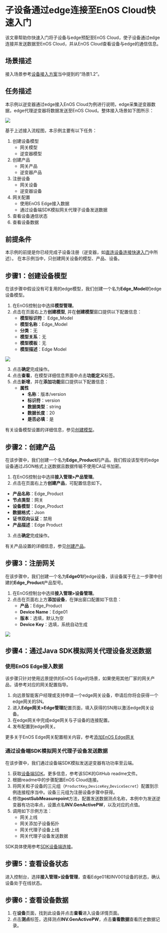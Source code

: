 # 子设备通过edge连接至EnOS Cloud快速入门

该文章帮助你快速入门将子设备与edge预配至EnOS Cloud，使子设备通过edge连接并发送数据至EnOS Cloud，并从EnOS Cloud查看设备与edge的通信信息。


## 场景描述<scenario>
接入场景参考[设备接入方案](connection_scenarios)当中提到的“场景1.2”。


## 任务描述<description>

本示例以逆变器通过edge接入EnOS Cloud为例进行说明，edge采集逆变器数据，edge代理逆变器将数据发送至EnOS Cloud。整体接入场景如下图所示：

  ![](media/edge_connection_task_description.png)

基于上述接入流程图，本示例主要有以下任务：
1. 创建设备模型
   - 网关模型
   - 逆变器模型
2. 创建产品
   - 网关产品
   - 逆变器产品
3. 注册设备
   - 网关设备
   - 逆变器设备
4. 网关配置
   - 使用EnOS Edge接入数据
   - 通过设备端SDK模拟网关代理子设备发送数据
5. 查看设备通信状态
6. 查看设备数据


## 前提条件<prerequisites>

本示例的前提是你已经完成子设备注册（逆变器，如[直连设备连接快速入门](gettingstarted_device_connection)中所述）。
在本示例当中，只创建网关设备的模型、产品、设备。


## 步骤1：创建设备模型<createmodel>

在该步骤中假设没有可复用的edge模型，我们创建一个名为**Edge_Model**的edge设备模型。

1. 在EnOS控制台中选择**模型管理**。
2. 点击在页面右上方**创建模型**, 并在**创建模型**窗口提供以下配置信息：
   - **模型标识符**： Edge_Model
   - **模型名称**：Edge_Model
   - **分类**：无
   - **模型关系**：无
   - **模型模板**：无
   - **模型描述**：Edge Model

  ![](media/model_edge.png)

3. 点击**确定**完成操作。
4. 点击**查看**，在模型详细信息界面中点击**功能定义**标签。
5. 点击**新增**，并在**添加功能**窗口提供以下配置信息：
   - **属性**
     - **名称**：版本/version
     - **标识符**：version
     - **数据类型**：string
     - **数据长度**：20
     - **是否必填**：是

有关设备模型设置的详细信息，参见[创建模型](cloud/creating_model)。


## 步骤2：创建产品<createproduct>

在该步骤中，我们创建一个名为**Edge_Product**的产品。我们假设该型号的edge设备通过JSON格式上送数据且数据传输不使用CA证书加密。

1. 在EnOS控制台中选择**接入管理>产品管理**。
2. 点击在页面右上方**创建产品**，可配置信息如下。
  - **产品名称**：Edge_Product
  - **节点类型**：网关
  - **设备模型**：Edge_Product
  - **数据格式**：Json
  - **证书双向认证**：禁用
  - **产品描述**：Edge Product

3. 点击**确定**完成操作。

有关产品设置的详细信息，参见[创建产品](cloud/creating_product)。


## 步骤3：注册网关<registergateway>

在该步骤中，我们创建一个名为**Edge01**的edge设备，该设备属于在上一步骤中创建的**Edge_Product**产品型号。

1. 在EnOS控制台中选择**接入管理>设备管理**。
2. 点击在页面右上方**添加设备**，在弹出窗口配置如下信息：
   - **产品**：Edge_Product
   - **Device Name**：Edge01
   - **版本**：选填，默认为空
   - **Device Key**：选填，系统自动生成

![](media/register_edge.png)


## 步骤4：通过Java SDK模拟网关代理设备发送数据<edgegateway>

### 使用EnOS Edge接入数据<access>

该步骤只针对使用远景提供的EnOS Edge的场景，如果使用其他厂家的网关产品，请参考对应的网关配置指导。

1. 向远景智能客户经理或支持申请一个edge网关设备，申请后你将会获得一个edge网关的SN。
2. 进入**Edge网关>Edge管理**配置页面，填入获得的SN用以激活edge网关设备。
3. 在edge网关中完成edge网关与子设备的连接配置。
4. 发布配置到edge网关。

更多关于EnOS Edge网关配置相关内容，参考[添加EnOS Edge网关](edge/managing_edge)


### 通过设备端SDK模拟网关代理子设备发送数据<DeviceSDK>

在该步骤中，我们通过设备端SDK模拟发送逆变器有功功率至云端。

1. 获取[设备端SDK](https://github.com/EnvisionIot/enos-mqtt-java-sdk)。更多信息，参考该SDK的GitHub readme文件。
2. 根据readme中的步骤配置EnOS Cloud连接。
3. 将网关和子设备的三元组（`ProductKey`,`DeviceKey`,`DeviceSecret`）配置到示例连接程序当中。设备三元组为注册设备步骤中获得。
4. 修改**postSubMeasurepoint**方法，配置发送数据测点名称，本例中为发送逆变器有功功率点，设置点名**INV.GenActivePW**，以及对应的点值。
5. 调用如下示例方法：
   - 网关上线
   - 网关添加子设备拓扑
   - 网关代理子设备上线
   - 网关代理子设备发送数据

SDK具体使用参考[SDK设备端连接](using_sdk)。


## 步骤5：查看设备状态<checkdevice>

进入控制台，选择**接入管理>设备管理**，查看Edge01和INV001设备的状态，确认设备处于在线状态。


## 步骤6：查看设备数据<checkdata>

1. 在**设备**页面，找到此设备并点击**查看**进入设备详情页面。
2. 点击**测点**标签，选择测点**INV.GenActivePW**，点击**查看数据**查看历史数据记录。
